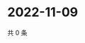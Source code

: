 # 2022-11-09

共 0 条

<!-- BEGIN WEIBO -->
<!-- 最后更新时间 Wed Nov 09 2022 15:08:08 GMT+0800 (China Standard Time) -->

<!-- END WEIBO -->
